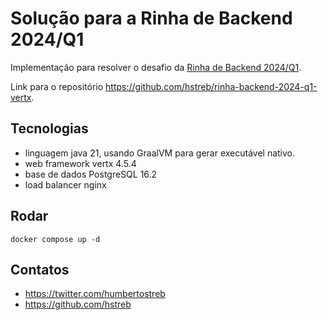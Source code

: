 # Solução para a Rinha de Backend 2024/Q1

Implementação para resolver o desafio da [Rinha de Backend 2024/Q1](https://github.com/zanfranceschi/rinha-de-backend-2024-q1).

Link para o repositório https://github.com/hstreb/rinha-backend-2024-q1-vertx.

## Tecnologias

- linguagem java 21, usando GraalVM para gerar executável nativo.
- web framework vertx 4.5.4
- base de dados PostgreSQL 16.2
- load balancer nginx

## Rodar

  ```shell
  docker compose up -d
  ```

## Contatos

- https://twitter.com/humbertostreb
- https://github.com/hstreb